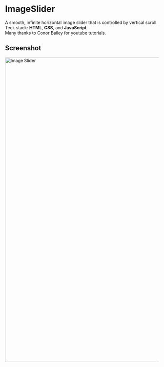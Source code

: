 # ImageSlider
A smooth, infinite horizontal image slider that is controlled by vertical scroll.<br>
Teck stack: **HTML**, **CSS**, and **JavaScript**. <br>
Many thanks to Conor Bailey for youtube tutorials.

## Screenshot
<img src="./public/screenshot.png" alt="Image Slider" width="1000"/>
